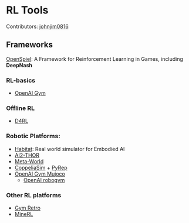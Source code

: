 # RL Tools

Contributors: [johnjim0816](https://github.com/JohnJim0816)

## Frameworks

[OpenSpiel](https://github.com/deepmind/open_spiel): A Framework for Reinforcement Learning in Games, including **DeepNash**

### RL-basics

* [OpenAI Gym](https://github.com/openai/gym)

### Offline RL

* [D4RL](https://sites.google.com/view/d4rl/home)

### Robotic Platforms:
- [Habitat](https://aihabitat.org/): Real world simulator for Embodied AI
- [AI2-THOR](https://github.com/allenai/ai2thor)
- [Meta-World](https://github.com/rlworkgroup/metaworld)
- [CoppeliaSim](https://www.coppeliarobotics.com/) + [PyRep](https://github.com/stepjam/PyRep)
- [OpenAI Gym Mujoco](https://github.com/deepmind/mujoco)
	-  [OpenAI robogym](https://github.com/openai/robogym) 
### Other RL platforms 
- [Gym Retro](https://github.com/openai/retro) 
- [MineRL](https://minerl.readthedocs.io/en/v1.0.0/tutorials/index.html)
